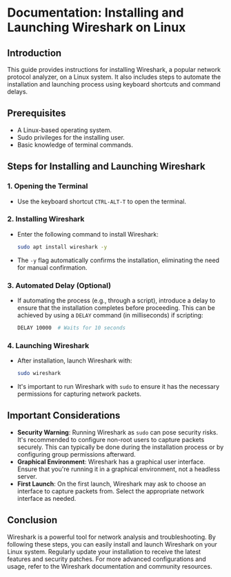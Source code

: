 # Documentation: Installing and Launching Wireshark on Linux

## Introduction
This guide provides instructions for installing Wireshark, a popular network protocol analyzer, on a Linux system. It also includes steps to automate the installation and launching process using keyboard shortcuts and command delays.

## Prerequisites
- A Linux-based operating system.
- Sudo privileges for the installing user.
- Basic knowledge of terminal commands.

## Steps for Installing and Launching Wireshark

### 1. Opening the Terminal
- Use the keyboard shortcut `CTRL-ALT-T` to open the terminal.

### 2. Installing Wireshark
- Enter the following command to install Wireshark:
  ```bash
  sudo apt install wireshark -y
  ```
- The `-y` flag automatically confirms the installation, eliminating the need for manual confirmation.

### 3. Automated Delay (Optional)
- If automating the process (e.g., through a script), introduce a delay to ensure that the installation completes before proceeding. This can be achieved by using a `DELAY` command (in milliseconds) if scripting:
  ```bash
  DELAY 10000  # Waits for 10 seconds
  ```

### 4. Launching Wireshark
- After installation, launch Wireshark with:
  ```bash
  sudo wireshark
  ```
- It's important to run Wireshark with `sudo` to ensure it has the necessary permissions for capturing network packets.

## Important Considerations
- **Security Warning**: Running Wireshark as `sudo` can pose security risks. It's recommended to configure non-root users to capture packets securely. This can typically be done during the installation process or by configuring group permissions afterward.
- **Graphical Environment**: Wireshark has a graphical user interface. Ensure that you're running it in a graphical environment, not a headless server.
- **First Launch**: On the first launch, Wireshark may ask to choose an interface to capture packets from. Select the appropriate network interface as needed.

## Conclusion
Wireshark is a powerful tool for network analysis and troubleshooting. By following these steps, you can easily install and launch Wireshark on your Linux system. Regularly update your installation to receive the latest features and security patches. For more advanced configurations and usage, refer to the Wireshark documentation and community resources.